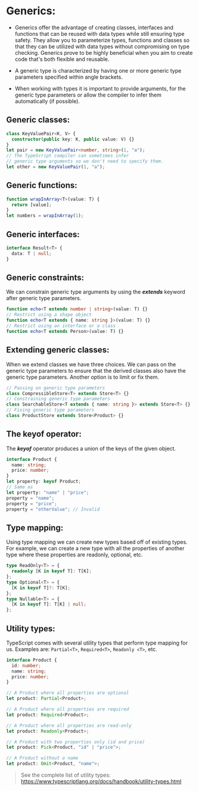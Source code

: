# Generics:

- Generics offer the advantage of creating classes, interfaces and functions that can be reused with data types while still ensuring type safety. They allow you to parameterize types, functions and classes so that they can be utilized with data types without compromising on type checking. Generics prove to be highly beneficial when you aim to create code that's both flexible and reusable.

- A generic type is characterized by having one or more generic type parameters specified within angle brackets.

- When working with types it is important to provide arguments, for the generic type parameters or allow the compiler to infer them automatically (if possible).

## Generic classes:

```ts
class KeyValuePair<K, V> {
  constructor(public key: K, public value: V) {}
}
let pair = new KeyValuePair<number, string>(1, "a");
// The TypeScript compiler can sometimes infer
// generic type arguments so we don't need to specify them.
let other = new KeyValuePair(1, "a");
```

## Generic functions:

```ts
function wrapInArray<T>(value: T) {
  return [value];
}
let numbers = wrapInArray(1);
```

## Generic interfaces:

```ts
interface Result<T> {
  data: T | null;
}
```

## Generic constraints:

We can constrain generic type arguments by using the **_extends_** keyword after generic
type parameters.

```ts
function echo<T extends number | string>(value: T) {}
// Restrict using a shape object
function echo<T extends { name: string }>(value: T) {}
// Restrict using an interface or a class
function echo<T extends Person>(value: T) {}
```

## Extending generic classes:

When we extend classes we have three choices. We can pass on the generic type parameters to ensure that the derived classes also have the generic type parameters. Another option is to limit or fix them.

```ts
// Passing on generic type parameters
class CompressibleStore<T> extends Store<T> {}
// Constraining generic type parameters
class SearchableStore<T extends { name: string }> extends Store<T> {}
// Fixing generic type parameters
class ProductStore extends Store<Product> {}
```

## The keyof operator:

The **_keyof_** operator produces a union of the keys of the given object.

```ts
interface Product {
  name: string;
  price: number;
}
let property: keyof Product;
// Same as
let property: "name" | "price";
property = "name";
property = "price";
property = "otherValue"; // Invalid
```

## Type mapping:

Using type mapping we can create new types based off of existing types. For example,
we can create a new type with all the properties of another type where these properties
are readonly, optional, etc.

```ts
type ReadOnly<T> = {
  readonly [K in keyof T]: T[K];
};
type Optional<T> = {
  [K in keyof T]?: T[K];
};
type Nullable<T> = {
  [K in keyof T]: T[K] | null;
};
```

## Utility types:

TypeScript comes with several utility types that perform type mapping for us.
Examples are: `Partial<T>`, `Required<T>`, `Readonly <T>`, etc.

```ts
interface Product {
  id: number;
  name: string;
  price: number;
}

// A Product where all properties are optional
let product: Partial<Product>;

// A Product where all properties are required
let product: Required<Product>;

// A Product where all properties are read-only
let product: Readonly<Product>;

// A Product with two properties only (id and price)
let product: Pick<Product, "id" | "price">;

// A Product without a name
let product: Omit<Product, "name">;
```
> See the complete list of utility types:
https://www.typescriptlang.org/docs/handbook/utility-types.html